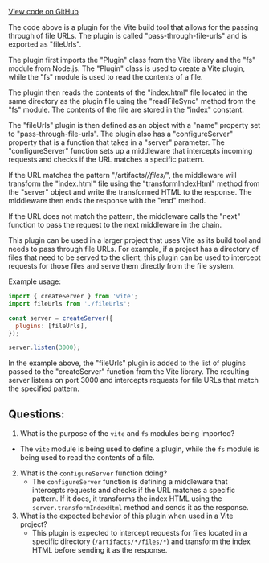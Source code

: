 [View code on GitHub](https://github.com/wandb/weave/weave-js/vite-plugin-file-urls.ts)

The code above is a plugin for the Vite build tool that allows for the passing through of file URLs. The plugin is called "pass-through-file-urls" and is exported as "fileUrls". 

The plugin first imports the "Plugin" class from the Vite library and the "fs" module from Node.js. The "Plugin" class is used to create a Vite plugin, while the "fs" module is used to read the contents of a file. 

The plugin then reads the contents of the "index.html" file located in the same directory as the plugin file using the "readFileSync" method from the "fs" module. The contents of the file are stored in the "index" constant. 

The "fileUrls" plugin is then defined as an object with a "name" property set to "pass-through-file-urls". The plugin also has a "configureServer" property that is a function that takes in a "server" parameter. The "configureServer" function sets up a middleware that intercepts incoming requests and checks if the URL matches a specific pattern. 

If the URL matches the pattern "/artifacts/*/files/*", the middleware will transform the "index.html" file using the "transformIndexHtml" method from the "server" object and write the transformed HTML to the response. The middleware then ends the response with the "end" method. 

If the URL does not match the pattern, the middleware calls the "next" function to pass the request to the next middleware in the chain. 

This plugin can be used in a larger project that uses Vite as its build tool and needs to pass through file URLs. For example, if a project has a directory of files that need to be served to the client, this plugin can be used to intercept requests for those files and serve them directly from the file system. 

Example usage:

```javascript
import { createServer } from 'vite';
import fileUrls from './fileUrls';

const server = createServer({
  plugins: [fileUrls],
});

server.listen(3000);
``` 

In the example above, the "fileUrls" plugin is added to the list of plugins passed to the "createServer" function from the Vite library. The resulting server listens on port 3000 and intercepts requests for file URLs that match the specified pattern.
## Questions: 
 1. What is the purpose of the `vite` and `fs` modules being imported?
   - The `vite` module is being used to define a plugin, while the `fs` module is being used to read the contents of a file.
2. What is the `configureServer` function doing?
   - The `configureServer` function is defining a middleware that intercepts requests and checks if the URL matches a specific pattern. If it does, it transforms the index HTML using the `server.transformIndexHtml` method and sends it as the response.
3. What is the expected behavior of this plugin when used in a Vite project?
   - This plugin is expected to intercept requests for files located in a specific directory (`/artifacts/*/files/*`) and transform the index HTML before sending it as the response.